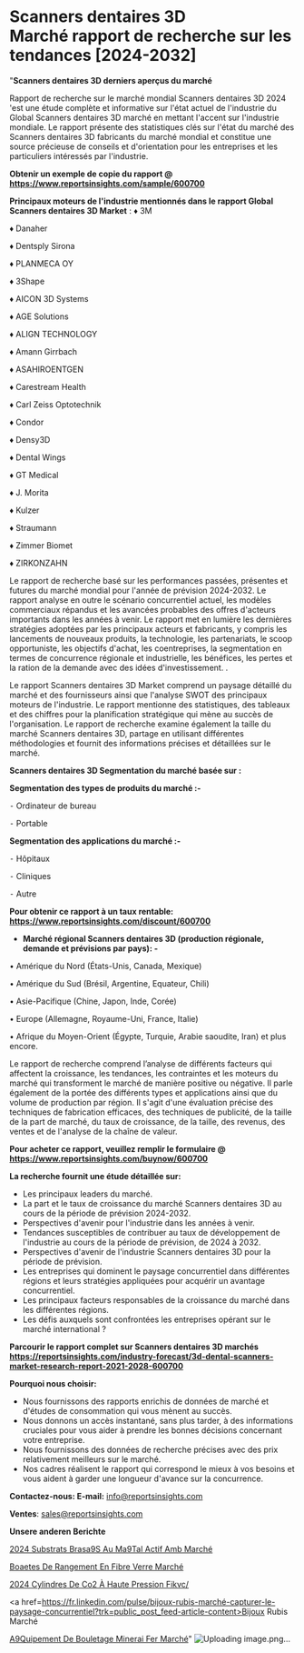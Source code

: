 # Scanners dentaires 3D Marché rapport de recherche sur les tendances [2024-2032]

"<strong>Scanners dentaires 3D derniers aperçus du marché</strong>

Rapport de recherche sur le marché mondial Scanners dentaires 3D 2024 'est une étude complète et informative sur l'état actuel de l'industrie du Global Scanners dentaires 3D marché en mettant l'accent sur l'industrie mondiale. Le rapport présente des statistiques clés sur l'état du marché des Scanners dentaires 3D fabricants du marché mondial et constitue une source précieuse de conseils et d'orientation pour les entreprises et les particuliers intéressés par l'industrie.

<strong>Obtenir un exemple de copie du rapport @ <a href=https://www.reportsinsights.com/sample/600700>https://www.reportsinsights.com/sample/600700</a></strong>

<strong>Principaux moteurs de l'industrie mentionnés dans le rapport Global Scanners dentaires 3D Market</strong> :
♦ 3M

♦ Danaher

♦ Dentsply Sirona

♦ PLANMECA OY

♦ 3Shape

♦ AICON 3D Systems

♦ AGE Solutions

♦ ALIGN TECHNOLOGY

♦ Amann Girrbach

♦ ASAHIROENTGEN

♦ Carestream Health

♦ Carl Zeiss Optotechnik

♦ Condor

♦ Densy3D

♦ Dental Wings

♦ GT Medical

♦ J. Morita

♦ Kulzer

♦ Straumann

♦ Zimmer Biomet

♦ ZIRKONZAHN

Le rapport de recherche basé sur les performances passées, présentes et futures du marché mondial pour l'année de prévision 2024-2032. Le rapport analyse en outre le scénario concurrentiel actuel, les modèles commerciaux répandus et les avancées probables des offres d'acteurs importants dans les années à venir. Le rapport met en lumière les dernières stratégies adoptées par les principaux acteurs et fabricants, y compris les lancements de nouveaux produits, la technologie, les partenariats, le scoop opportuniste, les objectifs d'achat, les coentreprises, la segmentation en termes de concurrence régionale et industrielle, les bénéfices, les pertes et la ration de la demande avec des idées d'investissement. .

Le rapport Scanners dentaires 3D Market comprend un paysage détaillé du marché et des fournisseurs ainsi que l'analyse SWOT des principaux moteurs de l'industrie. Le rapport mentionne des statistiques, des tableaux et des chiffres pour la planification stratégique qui mène au succès de l'organisation. Le rapport de recherche examine également la taille du marché Scanners dentaires 3D, partage en utilisant différentes méthodologies et fournit des informations précises et détaillées sur le marché.

<strong>Scanners dentaires 3D Segmentation du marché basée sur :</strong>

<strong>Segmentation des types de produits du marché :-</strong>

⁃ Ordinateur de bureau

⁃ Portable

<strong>Segmentation des applications du marché :-</strong>

⁃ Hôpitaux

⁃ Cliniques

⁃ Autre

<strong>Pour obtenir ce rapport à un taux rentable: <a href=https://www.reportsinsights.com/discount/600700>https://www.reportsinsights.com/discount/600700</a></strong>
<ul>
  <li><strong>Marché régional Scanners dentaires 3D (production régionale, demande et prévisions par pays): -</strong></li>
</ul>
• Amérique du Nord (États-Unis, Canada, Mexique)

• Amérique du Sud (Brésil, Argentine, Equateur, Chili)

• Asie-Pacifique (Chine, Japon, Inde, Corée)

• Europe (Allemagne, Royaume-Uni, France, Italie)

• Afrique du Moyen-Orient (Égypte, Turquie, Arabie saoudite, Iran) et plus encore.

Le rapport de recherche comprend l’analyse de différents facteurs qui affectent la croissance, les tendances, les contraintes et les moteurs du marché qui transforment le marché de manière positive ou négative. Il parle également de la portée des différents types et applications ainsi que du volume de production par région. Il s'agit d'une évaluation précise des techniques de fabrication efficaces, des techniques de publicité, de la taille de la part de marché, du taux de croissance, de la taille, des revenus, des ventes et de l'analyse de la chaîne de valeur.

<strong>Pour acheter ce rapport, veuillez remplir le formulaire @   <a href=https://www.reportsinsights.com/buynow/600700>https://www.reportsinsights.com/buynow/600700</a></strong>

<strong>La recherche fournit une étude détaillée sur:</strong>
<ul>
  <li>Les principaux leaders du marché.</li>
  <li>La part et le taux de croissance du marché Scanners dentaires 3D au cours de la période de prévision 2024-2032.</li>
  <li>Perspectives d'avenir pour l'industrie dans les années à venir.</li>
  <li>Tendances susceptibles de contribuer au taux de développement de l'industrie au cours de la période de prévision, de 2024 à 2032.</li>
  <li>Perspectives d'avenir de l'industrie Scanners dentaires 3D pour la période de prévision.</li>
  <li>Les entreprises qui dominent le paysage concurrentiel dans différentes régions et leurs stratégies appliquées pour acquérir un avantage concurrentiel.</li>
  <li>Les principaux facteurs responsables de la croissance du marché dans les différentes régions.</li>
  <li>Les défis auxquels sont confrontées les entreprises opérant sur le marché international ?</li>
</ul>

<strong>Parcourir le rapport complet sur Scanners dentaires 3D marchés <a href=https://reportsinsights.com/industry-forecast/3d-dental-scanners-market-research-report-2021-2028-600700>https://reportsinsights.com/industry-forecast/3d-dental-scanners-market-research-report-2021-2028-600700</a></strong>

<strong>Pourquoi nous choisir:</strong>
<ul>
  <li>Nous fournissons des rapports enrichis de données de marché et d'études de consommation qui vous mènent au succès.</li>
  <li>Nous donnons un accès instantané, sans plus tarder, à des informations cruciales pour vous aider à prendre les bonnes décisions concernant votre entreprise.</li>
  <li>Nous fournissons des données de recherche précises avec des prix relativement meilleurs sur le marché.</li>
  <li>Nos cadres réalisent le rapport qui correspond le mieux à vos besoins et vous aident à garder une longueur d'avance sur la concurrence.</li>
</ul>
<strong>Contactez-nous:
</strong><strong>E-mail:</strong> <a href=mailto:info@reportsinsights.com>info@reportsinsights.com</a>

<strong>Ventes</strong>: <a href=mailto:sales@reportsinsights.com>sales@reportsinsights.com</a>

<strong>Unsere anderen Berichte</strong>

<a href=https://www.linkedin.com/pulse/2024-substrats-bras%C3%A9s-au-m%C3%A9tal-actif-amb-march%C3%A9-tzvvc/>2024 Substrats Brasa9S Au Ma9Tal Actif Amb Marché</a>

<a href=https://www.linkedin.com/pulse/bo%C3%AEtes-de-rangement-en-fibre-verre-march%C3%A9-2024-erqmc/>Boaetes De Rangement En Fibre Verre Marché</a>

<a href=https://www.linkedin.com/pulse/2024-cylindres-de-co2-à-haute-pression-fikvc/>2024 Cylindres De Co2 À Haute Pression Fikvc/</a>

<a href=https://fr.linkedin.com/pulse/bijoux-rubis-marché-capturer-le-paysage-concurrentiel?trk=public_post_feed-article-content>Bijoux Rubis Marché</a>

<a href=https://www.linkedin.com/pulse/%C3%A9quipement-de-bouletage-minerai-fer-march%C3%A9paysage-lzlrf/>A9Quipement De Bouletage Minerai Fer Marché</a>"
![Uploading image.png…]()
